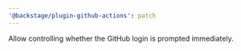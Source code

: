 ```yaml
---
'@backstage/plugin-github-actions': patch
---
```


Allow controlling whether the GitHub login is prompted immediately.
